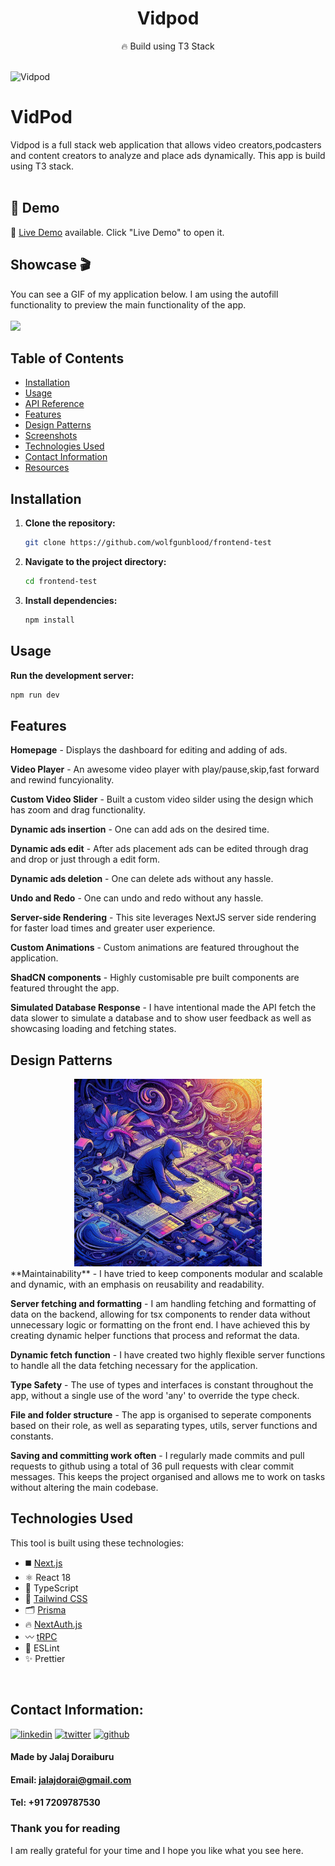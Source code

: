 <div align="center">
  <h1>Vidpod</h1>
  <p>🔥 Build using T3 Stack</p>

</div>
<br />

<img width="1000" height="400" alt="Vidpod" src="https://utfs.io/f/c6620fef-cfcc-43ec-b8d5-69c4046b6671-2487m.png">

# VidPod

Vidpod is a full stack web application that allows video creators,podcasters and content creators to analyze and place ads dynamically.
This app is build using T3 stack.
<br /><br />

## 🔴 Demo

🧪 [Live Demo](https://frontend-test-coral.vercel.app/) available. Click "Live Demo" to open it.

## Showcase 🎬

You can see a GIF of my application below. I am using the autofill functionality to preview the main functionality of the app. <br /> <br />
![](https://github.com/wolfgunblood/frontend-test/blob/main/public/videoedit.gif?raw=true)

## Table of Contents

- [Installation](#installation)
- [Usage](#usage)
- [API Reference](#api-reference)
- [Features](#features)
- [Design Patterns](#design-patterns)
- [Screenshots](#screenshots)
- [Technologies Used](#technologies-used)
- [Contact Information](#contact-information)
- [Resources](#resources)

## Installation

1. **Clone the repository:**
   ```bash
   git clone https://github.com/wolfgunblood/frontend-test
   ```
1. **Navigate to the project directory:**
   ```bash
   cd frontend-test
   ```
1. **Install dependencies:**
   ```bash
   npm install
   ```

## Usage

**Run the development server:**

```bash
npm run dev
```

## Features

**Homepage** - Displays the dashboard for editing and adding of ads.

**Video Player** - An awesome video player with play/pause,skip,fast forward and rewind funcyionality.

**Custom Video Slider** - Built a custom video silder using the design which has zoom and drag functionality.

**Dynamic ads insertion** - One can add ads on the desired time.

**Dynamic ads edit** - After ads placement ads can be edited through drag and drop or just through a edit form.

**Dynamic ads deletion** - One can delete ads without any hassle.

**Undo and Redo** - One can undo and redo without any hassle.

**Server-side Rendering** - This site leverages NextJS server side rendering for faster load times and greater user experience.

**Custom Animations** - Custom animations are featured throughout the application.

**ShadCN components** - Highly customisable pre built components are featured throught the app.

**Simulated Database Response** - I have intentional made the API fetch the data slower to simulate a database and to show user feedback as well as showcasing loading and fetching states.

## Design Patterns

<div align="center">
<img src="public/design-patterns.jpeg" alt="Banner Image for Design pattern" width="300">
</div>
**Maintainability** - I have tried to keep components modular and scalable and dynamic, with an emphasis on reusability and readability.

**Server fetching and formatting** - I am handling fetching and formatting of data on the backend, allowing for tsx components to render data without unnecessary logic or formatting on the front end. I have achieved this by creating dynamic helper functions that process and reformat the data.

**Dynamic fetch function** - I have created two highly flexible server functions to handle all the data fetching necessary for the application.

**Type Safety** - The use of types and interfaces is constant throughout the app, without a single use of the word 'any' to override the type check.

**File and folder structure** - The app is organised to seperate components based on their role, as well as separating types, utils, server functions and constants.

**Saving and committing work often** - I regularly made commits and pull requests to github using a total of 36 pull requests with clear commit messages. This keeps the project organised and allows me to work on tasks without altering the main codebase.

## Technologies Used

This tool is built using these technologies:

- ◼️ [Next.js](https://nextjs.org)
- ⚛️ React 18
- 🔰 TypeScript
- 💠 [Tailwind CSS](https://tailwindcss.com)
- 🗂 [Prisma](https://prisma.io)
- 🔥 [NextAuth.js](https://next-auth.js.org)
- 〰️ [tRPC](https://trpc.io)
- 📏 ESLint
- ✨ Prettier

<br />

## Contact Information:

[![linkedin](https://skillicons.dev/icons?i=linkedin)](https://www.linkedin.com/in/jalajdorai/)
[![twitter](https://skillicons.dev/icons?i=twitter)](https://www.x.com/jalajdu/)
[![github](https://skillicons.dev/icons?i=github)](https://github.com/wolfgunblood/)

#### Made by Jalaj Doraiburu

#### Email: **jalajdorai@gmail.com**

#### Tel: **+91 7209787530**

### Thank you for reading

I am really grateful for your time and I hope you like what you see here.
